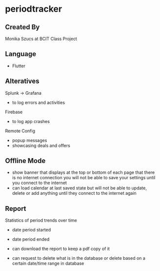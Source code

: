 # periodtracker

## Created By
Monika Szucs at BCIT Class Project

## Language
- Flutter

## Alteratives
Splunk -> Grafana
- to log errors and activities

Firebase
- to log app crashes

Remote Config
- popup messages
- showcasing deals and offers

## Offline Mode
- show banner that displays at the top or bottom of each page that there is no internet connection you will not be able to save your settings until you connect to the internet
- can load calendar at last saved state but will not be able to update, delete or add anything until they connect to the internet again

## Report
Statistics of period trends over time
- date period started
- date period ended 

- can download the report to keep a pdf copy of it
- can request to delete what is in the database or delete based on a certain date/time range in database
